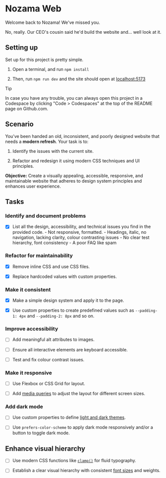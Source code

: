 # Nozama Web

Welcome back to Nozama! We've missed you.

No, really. Our CEO's cousin said he'd build the website and... well look at it.

## Setting up

Set up for this project is pretty simple.

1. Open a terminal, and run `npm install`

2. Then, run `npm run dev` and the site should open at
   [localhost:5173](http://localhost:5173)

> [!TIP]
>
> In case you have any trouble, you can always open this project in a Codespace
> by clicking "Code > Codespaces" at the top of the README page on Github.com.

## Scenario

You’ve been handed an old, inconsistent, and poorly designed website that needs
a **modern refresh**. Your task is to:

1. Identify the issues with the current site.


2. Refactor and redesign it using modern CSS techniques and UI principles.

**Objective:** Create a visually appealing, accessible, responsive, and
maintainable website that adheres to design system principles and enhances user
experience.

## Tasks

### Identify and document problems

- [x] List all the design, accessibility, and technical issues you find in the
      provided code.
            - Not responsive, formatted.
            - Headings, italic, no navigation, lacking clarity, colour contrasting issues
            - No clear test hierarchy, font consistency 
                  - A poor FAQ like spam    


### Refactor for maintainability

- [x] Remove inline CSS and use CSS files.

- [x] Replace hardcoded values with custom properties.

### Make it consistent

- [x] Make a simple design system and apply it to the page.

- [x] Use custom properties to create predefined values such as
      `--padding-1: 4px` and `--padding-2: 8px` and so on.

### Improve accessibility

- [ ] Add meaningful alt attributes to images.

- [ ] Ensure all interactive elements are keyboard accessible.

- [ ] Test and fix colour contrast issues.

### Make it responsive

- [ ] Use Flexbox or CSS Grid for layout.

- [ ] Add
      [media queries](https://tech-docs.corndel.com/html-css/media-queries.html)
      to adjust the layout for different screen sizes.

### Add dark mode

- [ ] Use custom properties to define
      [light and dark themes](https://tech-docs.corndel.com/html-css/dark-mode.html).

- [ ] Use `prefers-color-scheme` to apply dark mode responsively and/or a button
      to toggle dark mode.

## Enhance visual hierarchy

- [ ] Use modern CSS functions like
      [`clamp()`](https://tech-docs.corndel.com/html-css/selectors-and-functions.html#special-functions)
      for fluid typography.

- [ ] Establish a clear visual hierarchy with consistent
      [font sizes](https://typescale.com/) and weights.
